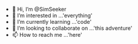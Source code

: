 - 👋 Hi, I’m @SimSeeker
- 👀 I’m interested in ...'everything'
- 🌱 I’m currently learning ...'code'
- 💞️ I’m looking to collaborate on ...'this adventure'
- 📫 How to reach me ...'here'

<!---
SimSeeker/SimSeeker is a ✨ special ✨ repository because its `README.md` (this file) appears on your GitHub profile.
You can click the Preview link to take a look at your changes.
---
$ gh pr status
Current branch
There is no pull request associated with [develop]
Created by you
#1011 Update readme [readme-fix]
- Checks pending - Review required
Requesting a code review from you
#1015 Improve error handling [better-error-handling]
Checks passing † Changes requested
